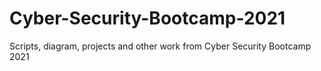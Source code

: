 # Cyber-Security-Bootcamp-2021
Scripts, diagram, projects and other work from Cyber Security Bootcamp 2021
